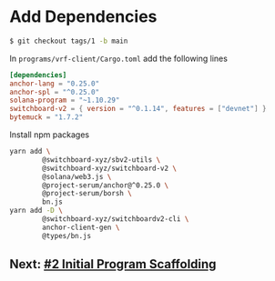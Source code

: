# Add Dependencies

```bash
$ git checkout tags/1 -b main
```

In `programs/vrf-client/Cargo.toml` add the following lines

```toml
[dependencies]
anchor-lang = "0.25.0"
anchor-spl = "^0.25.0"
solana-program = "~1.10.29"
switchboard-v2 = { version = "^0.1.14", features = ["devnet"] }
bytemuck = "1.7.2"
```

Install npm packages

```bash
yarn add \
        @switchboard-xyz/sbv2-utils \
        @switchboard-xyz/switchboard-v2 \
        @solana/web3.js \
        @project-serum/anchor@^0.25.0 \
        @project-serum/borsh \
        bn.js
yarn add -D \
        @switchboard-xyz/switchboardv2-cli \
        anchor-client-gen \
        @types/bn.js
```

## Next: [#2 Initial Program Scaffolding](./2_initial_program_scaffolding.md)


